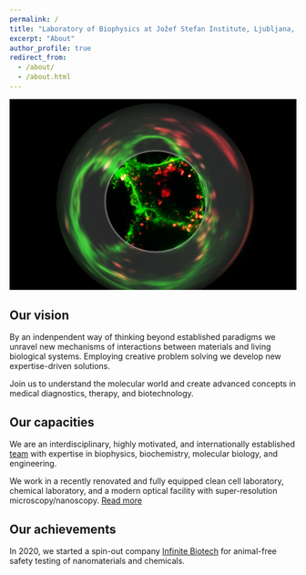 ```yaml
---
permalink: /
title: "Laboratory of Biophysics at Jožef Stefan Institute, Ljubljana, Slovenia"
excerpt: "About"
author_profile: true
redirect_from: 
  - /about/
  - /about.html
---
```



![Gateway](/images/img_gateway.jpg)


Our vision
----------
By an indenpendent way of thinking beyond established paradigms we unravel new mechanisms of interactions between materials and living biological systems. Employing creative problem solving we develop new expertise-driven solutions. 
 
Join us to understand the molecular world and create advanced concepts in medical diagnostics, therapy, and biotechnology.


Our capacities
--------------
We are an interdisciplinary, highly motivated, and internationally established [team](/team/) with expertise in biophysics, biochemistry, molecular biology, and engineering. 

We work in a recently renovated and fully equipped clean cell laboratory, chemical laboratory, and a modern optical facility with super-resolution microscopy/nanoscopy. [Read more](/resources/)


Our achievements
----------------
In 2020, we started a spin-out company [Infinite Biotech](http://www.infinite-biotech.com) for animal-free safety testing of nanomaterials and chemicals. 
